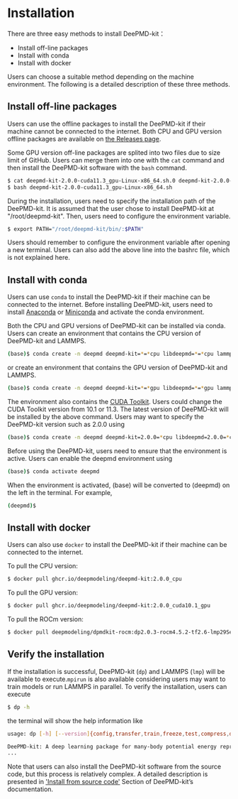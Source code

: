 # Installation

There are three easy methods to install DeePMD-kit：
- Install off-line packages
- Install with conda
- Install with docker

Users can choose a suitable method depending on the machine environment. The following is a detailed description of these three methods.

## Install off-line packages

Users can use the offline packages to install the DeePMD-kit if their machine cannot be connected to the internet. Both CPU and GPU version offline packages are available on [the Releases page](https://github.com/deepmodeling/deepmd-kit/releases).

Some GPU version off-line packages are splited into two files due to size limit of GitHub. Users can merge them into one with the `cat` command and then install the DeePMD-kit software with the `bash` command.

```sh
$ cat deepmd-kit-2.0.0-cuda11.3_gpu-Linux-x86_64.sh.0 deepmd-kit-2.0.0-cuda11.3_gpu-Linux-x86_64.sh.1 > deepmd-kit-2.0.0-cuda11.3_gpu-Linux-x86_64.sh
$ bash deepmd-kit-2.0.0-cuda11.3_gpu-Linux-x86_64.sh
```

During the installation, users need to specify the installation path of the DeePMD-kit. It is assumed that the user chose to install DeePMD-kit at "/root/deepmd-kit".  Then, users need to configure the environment variable.

```sh
$ export PATH="/root/deepmd-kit/bin/:$PATH"
```

Users should remember to configure the environment variable after opening a new terminal. Users can also add the above line into the bashrc file, which is not explained here.

## Install with conda

Users can use `conda` to install the DeePMD-kit if their machine can be connected to the internet. Before installing DeePMD-kit, users need to install [Anaconda](https://www.anaconda.com/products/individual#download-section) or [Miniconda](https://docs.conda.io/en/latest/miniconda.html) and activate the conda  environment.

Both the CPU and GPU versions of DeePMD-kit can be installed via conda. Users can create an environment that contains the CPU version of DeePMD-kit and LAMMPS.

```sh
(base)$ conda create -n deepmd deepmd-kit=*=*cpu libdeepmd=*=*cpu lammps-dp -c https://conda.deepmodeling.org
```

or create an environment that contains the GPU version of DeePMD-kit and LAMMPS.

```sh
(base)$ conda create -n deepmd deepmd-kit=*=*gpu libdeepmd=*=*gpu lammps-dp cudatoolkit=11.3 horovod -c https://conda.deepmodeling.org
```

The environment also contains the [CUDA Toolkit](https://docs.nvidia.com/deploy/cuda-compatibility/index.html#binary-compatibility__table-toolkit-driver). Users could change the CUDA Toolkit version from 10.1 or 11.3.
The latest version of DeePMD-kit will be installed by the above command. Users may want to specify the DeePMD-kit version such as 2.0.0 using

```sh
(base)$ conda create -n deepmd deepmd-kit=2.0.0=*cpu libdeepmd=2.0.0=*cpu lammps-dp=2.0.0 horovod -c https://conda.deepmodeling.org
```

Before using the DeePMD-kit, users need to ensure that the environment is active. Users can enable the deepmd environment using

```sh
(base)$ conda activate deepmd
```

When the environment is activated, (base) will be converted to (deepmd) on the left in the terminal. For example,

```sh
(deepmd)$
```

## Install with docker

Users can also use `docker` to install the DeePMD-kit if their machine can be connected to the internet.

To pull the CPU version:

```sh
$ docker pull ghcr.io/deepmodeling/deepmd-kit:2.0.0_cpu
```

To pull the GPU version:

```sh
$ docker pull ghcr.io/deepmodeling/deepmd-kit:2.0.0_cuda10.1_gpu
```

To pull the ROCm version:

```sh
$ docker pull deepmodeling/dpmdkit-rocm:dp2.0.3-rocm4.5.2-tf2.6-lmp29Sep2021
```

## Verify the installation

If the installation is successful, DeePMD-kit (`dp`) and LAMMPS (`lmp`) will be available to execute.`mpirun` is also available considering users may want to train models or run LAMMPS in parallel. To verify the installation, users can execute

```sh
$ dp -h
```

the terminal will show the help information like

```sh
usage: dp [-h] [--version]{config,transfer,train,freeze,test,compress,doc-traininput,model-devi,convert-from}

DeePMD-kit: A deep learning package for many-body potential energy representation and molecular dynamics
...
```

Note that users can also install the DeePMD-kit software from the source code, but this process is relatively complex. A detailed description is presented in ['Install from source code'](https://docs.deepmodeling.org/projects/deepmd/en/master/install/install-from-source.html) Section of DeePMD-kit’s documentation.
